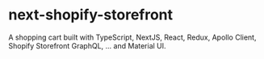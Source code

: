 # next-shopify-storefront

A shopping cart built with TypeScript, NextJS, React, Redux, Apollo Client, Shopify Storefront GraphQL, ... and Material UI.
